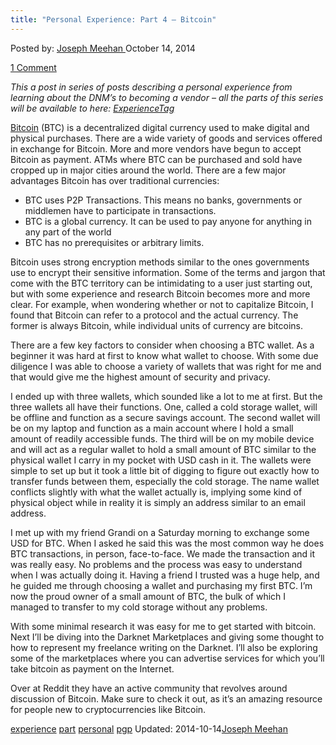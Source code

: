 ```yaml
---
title: "Personal Experience: Part 4 – Bitcoin"
---
```


<article class="post-listing post-6835 post type-post status-publish format-standard has-post-thumbnail hentry  tag-experience tag-personal tag-pgp">
Posted by: <a href="https://www.deepdotweb.com/author/josephmeehan/" title="">Joseph Meehan </a></span>
<span>October 14, 2014</span>
    
<a href="/2014/10/14/personal-experience-part-4-bitcoin/#comments">1 Comment</a></span>
</p>
<p><em>This a post in series of posts describing a personal experience from learning about the DNM’s to becoming a vendor – all the parts of this series will be available to here: <a href="http://www.deepdotweb.com/tag/ExperienceTag/">ExperienceTag</a></em></p>
<p><a href="http://www.deepdotweb.com/tag/bitcoin/">Bitcoin</a> (BTC) is a decentralized digital currency used to make digital and physical purchases. There are a wide variety of goods and services offered in exchange for Bitcoin. More and more vendors have begun to accept Bitcoin as payment. ATMs where BTC can be purchased and sold have cropped up in major cities around the world. There are a few major advantages Bitcoin has over traditional currencies:</p>
<ul>
<li>BTC uses P2P Transactions. This means no banks, governments or middlemen have to participate in transactions.</li>
<li>BTC is a global currency. It can be used to pay anyone for anything in any part of the world</li>
<li>BTC has no prerequisites or arbitrary limits.</li>
</ul>
<p>Bitcoin uses strong encryption methods similar to the ones governments use to encrypt their sensitive information. Some of the terms and jargon that come with the BTC territory can be intimidating to a user just starting out, but with some experience and research Bitcoin becomes more and more clear. For example, when wondering whether or not to capitalize Bitcoin, I found that Bitcoin can refer to a protocol and the actual currency. The former is always Bitcoin, while individual units of currency are bitcoins.</p>
<p>There are a few key factors to consider when choosing a BTC wallet. As a beginner it was hard at first to know what wallet to choose. With some due diligence I was able to choose a variety of wallets that was right for me and that would give me the highest amount of security and privacy.</p>
<p>I ended up with three wallets, which sounded like a lot to me at first. But the three wallets all have their functions. One, called a cold storage wallet, will be offline and function as a secure savings account. The second wallet will be on my laptop and function as a main account where I hold a small amount of readily accessible funds. The third will be on my mobile device and will act as a regular wallet to hold a small amount of BTC similar to the physical wallet I carry in my pocket with USD cash in it. The wallets were simple to set up but it took a little bit of digging to figure out exactly how to transfer funds between them, especially the cold storage. The name wallet conflicts slightly with what the wallet actually is, implying some kind of physical object while in reality it is simply an address similar to an email address.</p>
<p>I met up with my friend Grandi on a Saturday morning to exchange some USD for BTC. When I asked he said this was the most common way he does BTC transactions, in person, face-to-face. We made the transaction and it was really easy. No problems and the process was easy to understand when I was actually doing it. Having a friend I trusted was a huge help, and he guided me through choosing a wallet and purchasing my first BTC. I&#8217;m now the proud owner of a small amount of BTC, the bulk of which I managed to transfer to my cold storage without any problems.</p>
<p>With some minimal research it was easy for me to get started with bitcoin. Next I&#8217;ll be diving into the Darknet Marketplaces and giving some thought to how to represent my freelance writing on the Darknet. I&#8217;ll also be exploring some of the marketplaces where you can advertise services for which you&#8217;ll take bitcoin as payment on the Internet.</p>
<p>Over at Reddit they have an active community that revolves around discussion of Bitcoin. Make sure to check it out, as it&#8217;s an amazing resource for people new to cryptocurrencies like Bitcoin.</p>
</div>
<a href="https://www.deepdotweb.com/tag/experience/" rel="tag">experience</a> <a href="https://www.deepdotweb.com/tag/part/" rel="tag">part</a> <a href="https://www.deepdotweb.com/tag/personal/" rel="tag">personal</a> <a href="https://www.deepdotweb.com/tag/pgp/" rel="tag">pgp</a></span> 
Updated: 2014-10-14<a href="https://www.deepdotweb.com/author/josephmeehan/" title="Posts by Joseph Meehan" rel="author">Joseph Meehan</a></strong></div>
    
